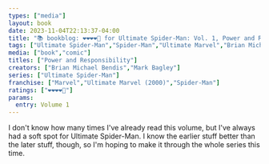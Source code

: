 ```yaml
---
types: ["media"]
layout: book
date: 2023-11-04T22:13:37-04:00
title: "📚 bookblog: ❤️❤️❤️❤️🖤 for Ultimate Spider-Man: Vol. 1, Power and Responsibility, by Brian Michael Bendis and Mark Bagley"
tags: ["Ultimate Spider-Man","Spider-Man","Ultimate Marvel","Brian Michael Bendis","Mark Bagley"]
media: ["book","comic"]
titles: ["Power and Responsibility"]
creators: ["Brian Michael Bendis","Mark Bagley"]
series: ["Ultimate Spider-Man"]
franchise: ["Marvel","Ultimate Marvel (2000)","Spider-Man"]
ratings: ["❤️❤️❤️❤️🖤"]
params:
  entry: Volume 1
---
```


I don't know how many times I've already read this volume, but I've always had a soft spot for Ultimate Spider-Man. I know the earlier stuff better than the later stuff, though, so I'm hoping to make it through the whole series this time.
